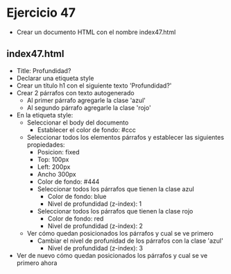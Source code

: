 # Ejercicio 47

* Crear un documento HTML con el nombre index47.html

## index47.html
* Title: Profundidad?
* Declarar una etiqueta style
* Crear un título h1 con el siguiente texto 'Profundidad?'
* Crear 2 párrafos con texto autogenerado
  * Al primer párrafo agregarle la clase 'azul'
  * Al segundo párrafo agregarle la clase 'rojo'
* En la etiqueta style:
  * Seleccionar el body del documento
    * Establecer el color de fondo: #ccc
  * Seleccionar todos los elementos párrafos y establecer las siguientes propiedades:
    * Posicion: fixed
    * Top: 100px
    * Left: 200px
    * Ancho 300px
    * Color de fondo: #444
    * Seleccionar todos los párrafos que tienen la clase azul
      * Color de fondo: blue
      * Nivel de profundidad (z-index): 1
    * Seleccionar todos los párrafos que tienen la clase rojo
      * Color de fondo: red
      * Nivel de profundidad (z-index): 2
  * Ver cómo quedan posicionados los párrafos y cual se ve primero
    * Cambiar el nivel de profunidad de los párrafos con la clase 'azul'
      * Nivel de profundidad (z-index): 3
* Ver de nuevo cómo quedan posicionados los párrafos y cual se ve primero ahora
